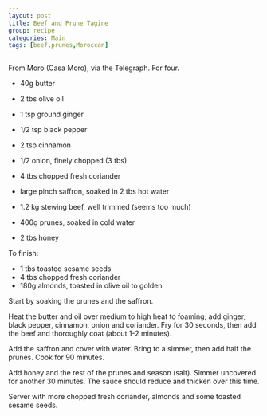 ```yaml
---
layout: post
title: Beef and Prune Tagine
group: recipe
categories: Main
tags: [beef,prunes,Moroccan]
---
```

From Moro (Casa Moro), via the Telegraph.  For four.

- 40g butter
- 2 tbs olive oil
- 1 tsp ground ginger
- 1/2 tsp black pepper
- 2 tsp cinnamon
- 1/2 onion, finely chopped (3 tbs)
- 4 tbs chopped fresh coriander
- large pinch saffron, soaked in 2 tbs hot water
- 1\.2 kg stewing beef, well trimmed  (seems too much)

- 400g prunes, soaked in cold water
- 2 tbs honey

To finish:

- 1 tbs toasted sesame seeds
- 4 tbs chopped fresh coriander
- 180g almonds, toasted in olive oil to golden

Start by soaking the prunes and the saffron.

Heat the butter and oil over medium to high heat to foaming; add ginger, black pepper, cinnamon, onion and coriander. Fry for 30 seconds, then add the beef and thoroughly coat (about 1-2 minutes).

Add the saffron and cover with water.  Bring to a simmer, then add half the prunes.  Cook for 90 minutes.

Add honey and the rest of the prunes and season (salt).  Simmer uncovered for another 30 minutes.  The sauce should reduce and thicken over this time.

Server with more chopped fresh coriander, almonds and some toasted sesame seeds.

